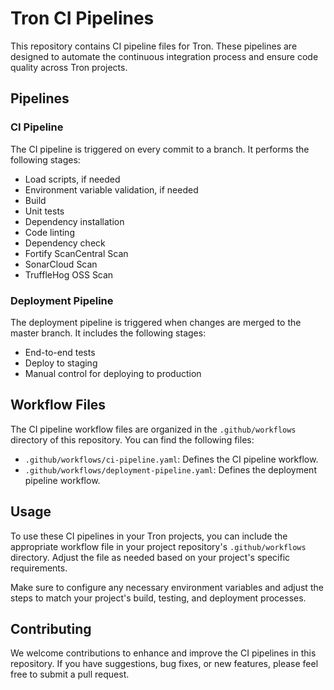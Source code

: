 # Tron CI Pipelines

This repository contains CI pipeline files for Tron. These pipelines are designed to automate the continuous integration process and ensure code quality across Tron projects.

## Pipelines

### CI Pipeline

The CI pipeline is triggered on every commit to a branch. It performs the following stages:

- Load scripts, if needed
- Environment variable validation, if needed
- Build
- Unit tests
- Dependency installation
- Code linting
- Dependency check
- Fortify ScanCentral Scan
- SonarCloud Scan
- TruffleHog OSS Scan

### Deployment Pipeline

The deployment pipeline is triggered when changes are merged to the master branch. It includes the following stages:

- End-to-end tests
- Deploy to staging
- Manual control for deploying to production

## Workflow Files

The CI pipeline workflow files are organized in the `.github/workflows` directory of this repository. You can find the following files:

- `.github/workflows/ci-pipeline.yaml`: Defines the CI pipeline workflow.
- `.github/workflows/deployment-pipeline.yaml`: Defines the deployment pipeline workflow.

## Usage

To use these CI pipelines in your Tron projects, you can include the appropriate workflow file in your project repository's `.github/workflows` directory. Adjust the file as needed based on your project's specific requirements.

Make sure to configure any necessary environment variables and adjust the steps to match your project's build, testing, and deployment processes.

## Contributing

We welcome contributions to enhance and improve the CI pipelines in this repository. If you have suggestions, bug fixes, or new features, please feel free to submit a pull request.

